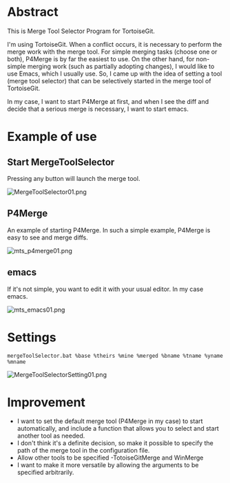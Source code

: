 # Abstract

This is Merge Tool Selector Program for TortoiseGit.

I'm using TortoiseGit.
When a conflict occurs, it is necessary to perform the merge work with the merge tool.
For simple merging tasks (choose one or both), P4Merge is by far the easiest to use.
On the other hand, for non-simple merging work (such as partially adopting changes), 
I would like to use Emacs, which I usually use.
So, I came up with the idea of setting a tool (merge tool selector) that can be selectively started in the merge tool of TortoiseGit.

In my case, I want to start P4Merge at first, and when I see the diff and decide that a serious merge is necessary, I want to start emacs.

# Example of use

## Start MergeToolSelector

Pressing any button will launch the merge tool.

![MergeToolSelector01.png](https://qiita-image-store.s3.ap-northeast-1.amazonaws.com/0/201153/088d433a-0b43-85f7-5f77-e01119bb8a7f.png)

## P4Merge

An example of starting P4Merge.
In such a simple example, P4Merge is easy to see and merge diffs.

![mts_p4merge01.png](https://qiita-image-store.s3.ap-northeast-1.amazonaws.com/0/201153/87b6371c-e4f7-81b0-1cb3-5ffe332742b7.png)

## emacs

If it's not simple, you want to edit it with your usual editor. In my case emacs.

![mts_emacs01.png](https://qiita-image-store.s3.ap-northeast-1.amazonaws.com/0/201153/4cd4e78f-1f01-af78-f244-0c5ee99b505c.png)


# Settings

`mergeToolSelector.bat %base %theirs %mine %merged %bname %tname %yname %mname`

![MergeToolSelectorSetting01.png](https://qiita-image-store.s3.ap-northeast-1.amazonaws.com/0/201153/5fc621ab-8608-92bd-6a22-20c7503efdbe.png)

# Improvement

- I want to set the default merge tool (P4Merge in my case) to start automatically, and include a function that allows you to select and start another tool as needed.
- I don't think it's a definite decision, so make it possible to specify the path of the merge tool in the configuration file.
- Allow other tools to be specified
  -TotoiseGitMerge and WinMerge
- I want to make it more versatile by allowing the arguments to be specified arbitrarily.
